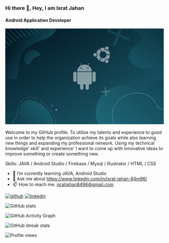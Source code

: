 ### Hi there 👋, Hey, I am Israt Jahan
#### Android Application Developer
![Android Application Developer](https://github.com/Israt-Jahan-Mim/Israt-Jahan-Mim/blob/main/GitHub.png)


Welcome to my GitHub profile. To utilize my talents and experience to good use in order to help the organization achieve its goals while also learning new things and expanding my professional network. Using my technical knowledge' skill' and experience' I want to come up with innovative ideas to improve something or create something new.

Skills: JAVA / Android Studio / Firebase / Mysql /  Illustrator / HTML / CSS

 
- 🌱 I’m currently learning JAVA, Android Studio 
- 💬 Ask me about https://www.linkedin.com/in/israt-jahan-84m96/ 
- 📫 How to reach me: isratjahan8496@gmail.com 


[<img src='https://cdn.jsdelivr.net/npm/simple-icons@3.0.1/icons/github.svg' alt='github' height='40'>](https://github.com/Israt-Jahan-Mim)  [<img src='https://cdn.jsdelivr.net/npm/simple-icons@3.0.1/icons/linkedin.svg' alt='linkedin' height='40'>](https://www.linkedin.com/in/https://www.linkedin.com/in/israt-jahan-84m96//)  


![GitHub stats](https://github-readme-stats.vercel.app/api?username=Israt-Jahan-Mim&show_icons=true)  

![GitHub Activity Graph](https://activity-graph.herokuapp.com/graph?username=Israt-Jahan-Mim)  

![GitHub streak stats](https://github-readme-streak-stats.herokuapp.com/?user=Israt-Jahan-Mim)  

![Profile views](https://gpvc.arturio.dev/Israt-Jahan-Mim)  
